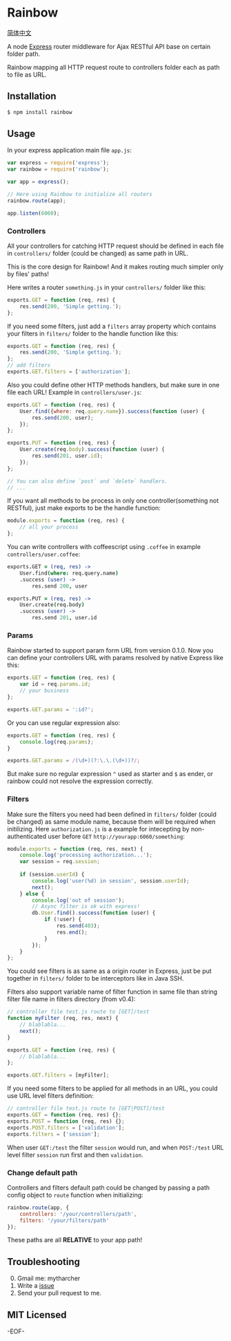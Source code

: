 Rainbow
=======

[简体中文](http://mytharcher.github.com/posts/npm-rainbow.html)

A node [Express][] router middleware for Ajax RESTful API base on certain folder path.

Rainbow mapping all HTTP request route to controllers folder each as path to file as URL.

## Installation ##

```bash
$ npm install rainbow
```

## Usage ##

In your express application main file `app.js`:

```javascript
var express = require('express');
var rainbow = require('rainbow');

var app = express();

// Here using Rainbow to initialize all routers
rainbow.route(app);

app.listen(6060);
```

### Controllers ###

All your controllers for catching HTTP request should be defined in each file in `controllers/` folder (could be changed) as same path in URL.

This is the core design for Rainbow! And it makes routing much simpler only by files' paths!

Here writes a router `something.js` in your `controllers/` folder like this:

```javascript
exports.GET = function (req, res) {
	res.send(200, 'Simple getting.');
};
```

If you need some filters, just add a `filters` array property which contains your filters in `filters/` folder to the handle function like this:

```javascript
exports.GET = function (req, res) {
	res.send(200, 'Simple getting.');
};
// add filters
exports.GET.filters = ['authorization'];
```

Also you could define other HTTP methods handlers, but make sure in one file each URL! Example in `controllers/user.js`:

```javascript
exports.GET = function (req, res) {
	User.find({where: req.query.name}).success(function (user) {
		res.send(200, user);
	});
};

exports.PUT = function (req, res) {
	User.create(req.body).success(function (user) {
		res.send(201, user.id);
	});
};

// You can also define `post` and `delete` handlers.
// ...
```

If you want all methods to be process in only one controller(something not RESTful), just make exports to be the handle function:

```javascript
module.exports = function (req, res) {
	// all your process
};
```

You can write controllers with coffeescript using `.coffee` in example `controllers/user.coffee`:

```coffeescript
exports.GET = (req, res) ->
	User.find(where: req.query.name)
	.success (user) ->
		res.send 200, user

exports.PUT = (req, res) ->
	User.create(req.body)
	.success (user) ->
		res.send 201, user.id
```

### Params ###

Rainbow started to support param form URL from version 0.1.0. Now you can define your controllers URL with params resolved by native Express like this:

```javascript
exports.GET = function (req, res) {
	var id = req.params.id;
	// your business
};

exports.GET.params = ':id?';
```

Or you can use regular expression also:

```javascript
exports.GET = function (req, res) {
	console.log(req.params);
}

exports.GET.params = /(\d+)(?:\.\.(\d+))?/;
```

But make sure no regular expression `^` used as starter and `$` as ender, or rainbow could not resolve the expression correctly.

### Filters ###

Make sure the filters you need had been defined in `filters/` folder (could be changed) as same module name, because them will be required when initilizing. Here `authorization.js` is a example for intecepting by non-authenticated user before `GET` `http://yourapp:6060/something`:

```javascript
module.exports = function (req, res, next) {
	console.log('processing authorization...');
	var session = req.session;
	
	if (session.userId) {
		console.log('user(%d) in session', session.userId);
		next();
	} else {
		console.log('out of session');
		// Async filter is ok with express!
		db.User.find().success(function (user) {
			if (!user) {
				res.send(403);
				res.end();
			}
		});
	}
};
```

You could see filters is as same as a origin router in Express, just be put together in `filters/` folder to be interceptors like in Java SSH.

Filters also support variable name of filter function in same file than string filter file name in filters directory (from v0.4):

```javascript
// controller file test.js route to [GET]/test
function myFilter (req, res, next) {
	// blablabla...
	next();
}

exports.GET = function (req, res) {
	// blablabla...
};

exports.GET.filters = [myFilter];
```

If you need some filters to be applied for all methods in an URL, you could use URL level filters definition:

```javascript
// controller file test.js route to [GET|POST]/test
exports.GET = function (req, res) {};
exports.POST = function (req, res) {};
exports.POST.filters = ['validation'];
exports.filters = ['session'];
```

When user `GET:/test` the filter `session` would run, and when `POST:/test` URL level filter `session` run first and then `validation`.

### Change default path ###

Controllers and filters default path could be changed by passing a path config object to `route` function when initializing:

```javascript
rainbow.route(app, {
	controllers: '/your/controllers/path',
	filters: '/your/filters/path'
});
```

These paths are all **RELATIVE** to your app path!

## Troubleshooting ##

0. Gmail me: mytharcher
0. Write a [issue](https://github.com/mytharcher/rainbow/issues)
0. Send your pull request to me.

## MIT Licensed ##

-EOF-

[Express]: http://expressjs.com/
